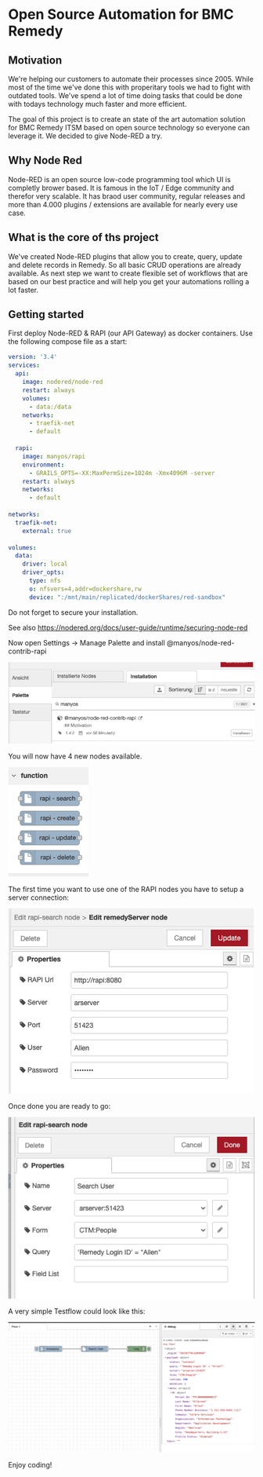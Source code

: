 # Open Source Automation for BMC Remedy

## Motivation

We're helping our customers to automate their processes since 2005. While most of the time we've done this with properitary tools we had to fight with outdated tools. We've spend a lot of time doing tasks that could be done with todays technology much faster and more efficient.

The goal of this project is to create an state of the art automation solution for BMC Remedy ITSM based on open source technology so everyone can leverage it. We decided to give Node-RED a try.

## Why Node Red

Node-RED is an open source low-code programming tool which UI is completly brower based. It is famous in the IoT / Edge community and therefor very scalable. It has braod user community, regular releases and more than 4.000 plugins / extensions are available for nearly every use case.

## What is the core of ths project

We've created Node-RED plugins that allow you to create, query, update and delete records in Remedy. So all basic CRUD operations are already available. As next step we want to create flexible set of workflows that are based on our best practice and will help you get your automations rolling a lot faster.

## Getting started

First deploy Node-RED & RAPI (our API Gateway) as docker containers. Use the following compose file as a start:

```yaml
version: '3.4' 
services:
  api: 
    image: nodered/node-red
    restart: always
    volumes:
      - data:/data
    networks:
      - traefik-net
      - default
      
  rapi: 
    image: manyos/rapi
    environment: 
      - GRAILS_OPTS=-XX:MaxPermSize=1024m -Xmx4096M -server
    restart: always
    networks:
      - default
      
networks:
  traefik-net:
    external: true
    
volumes:
  data:
    driver: local
    driver_opts:
      type: nfs
      o: nfsvers=4,addr=dockershare,rw
      device: ":/mnt/main/replicated/dockerShares/red-sandbox"

```

Do not forget to secure your installation.

See also https://nodered.org/docs/user-guide/runtime/securing-node-red

Now open Settings -> Manage Palette and install @manyos/node-red-contrib-rapi

![Install new nodes](https://github.com/manyosit/node-red-contrib-rapi/blob/main/images/palette.png?raw=true)

You will now have 4 new nodes available.

![Nodelist](https://github.com/manyosit/node-red-contrib-rapi/blob/main/images/nodelist.png?raw=true)

The first time you want to use one of the RAPI nodes you have to setup a server connection:

![Server Config](https://github.com/manyosit/node-red-contrib-rapi/blob/main/images/serverConfig.png?raw=true)

Once done you are ready to go:

![Node Setup](https://github.com/manyosit/node-red-contrib-rapi/blob/main/images/nodeSetup.png?raw=true)

A very simple Testflow could look like this:

![Sample Flow](https://github.com/manyosit/node-red-contrib-rapi/blob/main/images/sampleFlow.png?raw=true)

Enjoy coding!